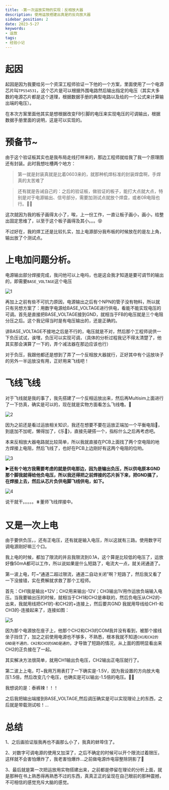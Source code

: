 ```yaml
---
title: -第一次运放实物的实现：反相放大器
description: 使用运放搭建出真是的反向放大器
sidebar_position: 2
date: 2023-5-27
keywords:
- 运放
tags: 
- 经验小记
---
```

# 起因

起因是因为我要给另一个资深工程师验证一下他的一个方案，里面使用了一个电源芯片叫`TPS54531`，这个芯片是可以根据外围电路然后输出指定的电压（其实大多数的电源芯片都是这个道理，根据数据手册的典型电路以及给的一个公式来计算输出端的电压）。

在本次方案里面他其实是想根据改变FB引脚的电压来实现电压的可调输出，根据数据手册里面的说明，这是可以实现的。

# 预备节~

由于这个验证板其实也是我布局走线打样来的，那边工程师就给我了我一个原理图还有封装。此时我想吐槽两个地方：
> 第一就是封装真就是比着0603来的，就那种机焊标准的封装焊盘啊，手焊真的太苦难了

> 还有就是告诫自己的：之后的验证板，做验证的板子，能打大点就大点，特别是对于电源输出、信号部分，需要加测试点就放个焊盘，或者0R电阻也行。🤡🤡

这次就因为我的板子画得太小了，唉，上一份工作，一直让板子画小，画小，给整出固定思维了，以至于这个板子画得及其小。。。😵

不过好在，我的焊工还是比较扎实，加上电源部分我布板的时候放在的是左上角，输出放了个测试点。

# 上电加问题分析。

电源输出部分焊接完成，我问他可以上电吗，也是这会我才知道是要可调节的输出的，即需要`BASE_VOLTAGE`这个电压

![1](../../../static/img_工作经验小记/搭建反相器1.png)

再加上之前有些不可抗力原因，电源输出之后有个NPN的管子没有物料，所以就只有另想方案了：用数字电源给BASE_VOLTAGE进行供电，看能不能实现电压的可调。首先是直接把BASE_VOLTAGE接到GND，就相当于FB的电压就是三个电阻分压之后。这个我记得当时是有电压输出的，还是正确的。

讲BASE_VOLTAGE不接地之后是不行的，电压就是不对，然后那个工程师说供一下负压试试，诶嘿，负压可以实现可调，（具体的分析过程我记不得太清楚了，他其实那会演算了一下的，弄个减法器在那边应该也行）

对于负压，我跟他都还是想到了弄了一个反相放大器就行，正好其中有个运放块子的另外一半运放没有用，正好用来飞线吧！

# 飞线飞线

对于飞线就是我的事了，我先搭建了一个反相运放出来，然后再Multisim上面进行了一下仿真，确实是可以的，现在就是实物方面看怎么飞线噜。🙊

![2](../../../static/img_工作经验小记/Multisim仿真反相放大电路.png)

因为之前还是看过运放相关知识，我还在想要不要在运放正端加一个平衡电阻🧐，到底加不加呢，懒得加了，《乐🤪》，直接先硬搭一个，指标什么之后再考虑吧。

本来反相放大器电路就比较简单，所以我就直接在PCB上面找了两个空电阻的地方焊接上电阻，然后飞线了，也好在PCB上边刚好有这两个电阻的位哟。

![3](../../../static/img_工作经验小记/PCB电阻的飞线.png)

**▶️还有个地方我需要考虑的就是供电那边，因为是输出负压，所以供电原本GND那个脚我就得给他负电压，所以我还得把之前焊接的芯片拆下来，把GND搞了，在焊接上去，然后从芯片负供电脚飞线供电，如下。**

![4](../../../static/img_工作经验小记/运放引脚.png)

说干就干。。。。。⏸️董师飞线焊接中。

# 又是一次上电

由于要供负压，，还有正电压，还有就是输入电压，所以这就有三路。使用数字可调电源刚好嘛三个口。

我上电的时候，都加了限流的并且我限流到0.1A，这个算是比较低的电压了，运放好像50mA都可以工作，所以说如果是什么短路了，电流大一点，就关闭通道了。

第一波上电，叮~“通道二超过限流，通道二自动关闭”啊？短路了，然后我又看了一下没接错，实在费解就求救了那个工程师。

首先：CH1我是输出+12V；CH2用来输出-12V；CH3输出1V用作运放负端输入电压。当我要输出压的时候，就相当于CH1和CH2是串联的，然后负电压从CH2的-出来，我就用线把CH1的-和CH2的+连接上，然后要共GND 我就用导线给CH1-和CH3的-连接起来了，连接如图：

![5](../../../static/img_工作经验小记/短路分析.png)



因为那个电源放在座子上，他那个CH2和CH3的COM我并没有看到，被那个接线坐子挡住了，加之之前使用电源也不够多，不熟悉，根本我就不知道`CH1和CH2的GND是不通的，CH2和CH3的GND是通的`，才导致了短路的情况，从上面的图明显看出来CH2的正负接在了一起。

其实解决方法很简单，就用CH1输出负电压，CH2输出正电压就行了。

第二波上上电，叮~我用万用表打了一下确实是-1.5V，因为我设置的方向放大电压1.5倍，然后改变几个电压，也确实是可以输出-1.5倍的电压。🥳🥳

我想说的是：泰裤辣！！！

之后我把输出端接到BASE_VOLTAGE,然后调压确实是可以实现理论上的东西，之后就是带载测试啦！...

# 总结

1、之后画验证版我再也不画那么小了，我真的蚌埠住了。

2、对数字可调电源的使用又加深了，之后不确定的时候可以开个限流过着限压，这样就不会害怕爆炸了，我老害怕爆炸...之前做电源炸电容整除阴影了🥱

3、最后就是第一次把运放用实物搭建出来，之前都是停留在理论的分析上面，就是那种在书上熟悉得再熟悉不过的东西，真真正正的呈现在自己眼前的那种震撼，不可相信的感觉充斥大脑的感觉。